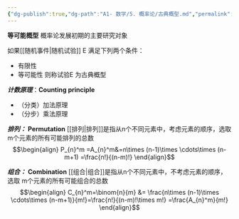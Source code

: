 ```yaml
---
{"dg-publish":true,"dg-path":"A1- 数学/5. 概率论/古典概型.md","permalink":"/A1- 数学/5. 概率论/古典概型/","dgPassFrontmatter":true,"noteIcon":"","created":"2024-05-21T15:20:28.000+08:00","updated":"2025-06-03T18:45:10.000+08:00"}
---
```


**等可能概型**
概率论发展初期的主要研究对象

如果[[随机事件\|随机试验]] E 满足下列两个条件：
- 有限性
- 等可能性
则称试验E 为古典概型

***计数原理***：**Counting principle**
- （分类）加法原理
- （分步）乘法原理

***排列：***  **Permutation**
[[排列\|排列]]是指从n个不同元素中，考虑元素的顺序，选取 m个元素的所有可能排列的总数
$$\begin{align}
P_{n}^m =A_{n}^m&=n\times (n-1)\times \cdots\times (n-m+1) =\frac{n!}{(n-m)!}
\end{align}$$

***组合：***  **Combination**
[[组合\|组合]]是指从n个不同元素中，不考虑元素的顺序，选取 m个元素的所有可能组合的总数
$$\begin{align}
C_{n}^m=\binom{n}{m} &= \frac{n\times (n-1)\times \cdots\times (n-m+1)}{m!}=\frac{n!}{(n-m)!\times m!} =\frac{A_{n}^m}{m!}
\end{align}$$

